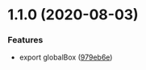 # 1.1.0 (2020-08-03)


### Features

* export globalBox ([979eb6e](https://github.com/kristw/registry/commit/979eb6ed06dff96f60428c1dece4ffeb45a7decb))



